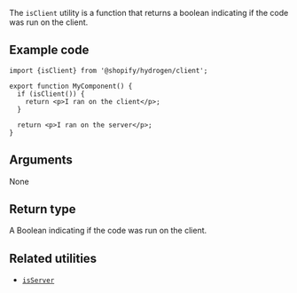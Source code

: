 <!-- This file is generated from source code in the Shopify/hydrogen repo. Edit the files in /packages/hydrogen/src/utilities/isClient and run 'yarn generate-docs' at the root of this repo. For more information, refer to https://github.com/Shopify/shopify-dev/blob/main/content/internal/operations/hydrogen-reference-docs.md. -->

The `isClient` utility is a function that returns a boolean indicating
if the code was run on the client.

## Example code

```tsx
import {isClient} from '@shopify/hydrogen/client';

export function MyComponent() {
  if (isClient()) {
    return <p>I ran on the client</p>;
  }

  return <p>I ran on the server</p>;
}
```

## Arguments

None

## Return type

A Boolean indicating if the code was run on the client.

## Related utilities

- [`isServer`](api/hydrogen/utilities/isserver)
